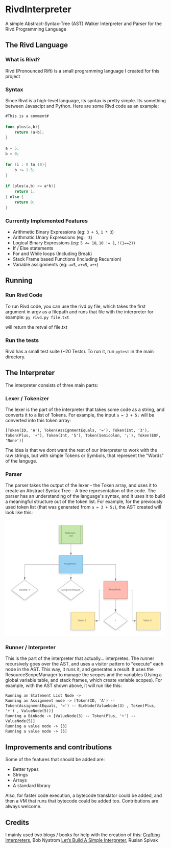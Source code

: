 # RivdInterpreter
A simple Abstract-Syntax-Tree (AST) Walker Interpreter and Parser for the Rivd Programming Language

## The Rivd Language

### What is Rivd?
Rivd (Pronounced Rift) is a small programming language I created for this project

### Syntax
Since Rivd is a high-level language, its syntax is pretty simple. Its something between Javascipt and Python. Here are some Rivd code as an example:

```go
#This is a comment#

func plus(a,b){
    return (a+b);
}

a = 5;
b = 0;

for (i : 0 to 10){
    b += 1.5;
}

if (plus(a,b) <= a*b){
    return 1;
} else {
    return 0;
}
```

### Currently Implemented Features
 - Arithmetic Binary Expressions (eg: `3 + 5`, `1 * 3`)
 - Arithmatic Unary Expressions (eg: `-3`)
 - Logical Binary Expressions (eg: `5 <= 10`, `10 != 1`, `!(1==2)`)
 - If / Else statements
 - For and While loops (Including Break)
 - Stack Frame based Functions (Including Recursion)
 - Variable assignments (eg: `a=5`, `a+=5`, `a++`)

## Running
### Run Rivd Code
To run Rivd code, you can use the rivd.py file, which takes the first argument in argv as a filepath and runs that file with the interpreter
for example:
`py rivd.py file.txt`

will return the retval of file.txt
### Run the tests
Rivd has a small test suite (~20 Tests). To run it, run `pytest` in the main directory.


## The Interpreter
The interpreter consists of three main parts:

### Lexer / Tokenizer
The lexer is the part of the interpreter that takes some code as a string, and converts it to a list of Tokens.
For example, the input `a = 3 + 5;` will be converted into this token array:

```
[Token(ID, 'A'), Token(AssignmentEquals, '='), Token(Int, '3'), Token(Plus, '+'), Token(Int, '5'), Token(Semicolon, ';'), Token(EOF, 'None')]
```

The idea is that we dont want the rest of our interpreter to work with the raw strings, but with simple Tokens or Symbols, that represent the "Words" of the languge. 

### Parser
The parser takes the output of the lexer - the Token array, and uses it to create an Abstract Syntax Tree - A tree representation of the code. The parser has an understanding of the language's syntax, and it uses it to build a meaningful structure out of the token list.
For example, for the previously used token list (that was generated from `a = 3 + 5;`), the AST created will look like this:

![Simple AST Diagram](astImage.png)

### Runner / Interpreter
This is the part of the interpreter that actually... interpretes. The runner recursively goes over the AST, and uses a visitor pattern to "execute" each node in the AST. This way, it runs it, and generates a result. It uses the ResourceScopeManager to manage the scopes and the variables (Using a global variable table, and stack frames, which create variable scopes). For example, with the AST shown above, it will run like this:

```
Running an Statement List Node ->
Running an Assignment node -> [Token(ID, 'A') -- Token(AssignmentEquals, '=') -- BinNode(ValueNode(3) , Token(Plus, '+') , ValueNode(5))]
Running a BinNode -> [ValueNode(3) -- Token(Plus, '+') -- ValueNode(5)]
Running a value node -> [3]
Running a value node -> [5]
```

## Improvements and contributions
Some of the features that should be added are:
 - Better types
 - Strings 
 - Arrays
 - A standard library

Also, for faster code execution, a bytecode translator could be added, and then a VM that runs that bytecode could be added too.
Contributions are always welcome.

## Credits
I mainly used two blogs / books for help with the creation of this:
[Crafting Interpreters](https://craftinginterpreters.com/), Bob Nystrom
[Let’s Build A Simple Interpreter](https://ruslanspivak.com/lsbasi-part1/), Ruslan Spivak